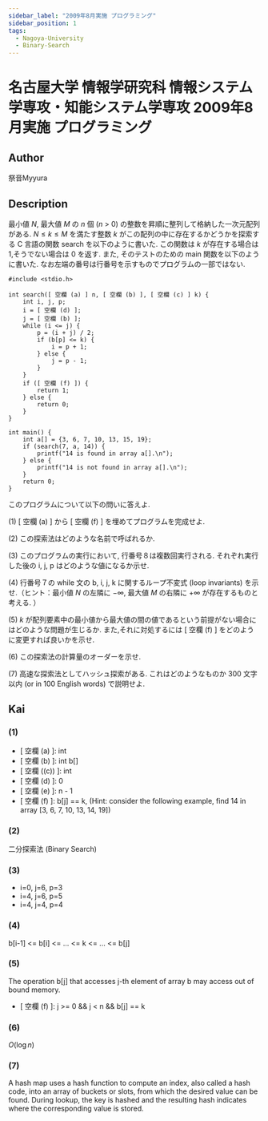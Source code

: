 ```yaml
---
sidebar_label: "2009年8月実施 プログラミング"
sidebar_position: 1
tags:
  - Nagoya-University
  - Binary-Search
---
```

# 名古屋大学 情報学研究科 情報システム学専攻・知能システム学専攻 2009年8月実施 プログラミング

## **Author**
祭音Myyura

## **Description**
最小値 $N$, 最大値 $M$ の $n$ 個 ($n$ > 0) の整数を昇順に整列して格納した一次元配列がある. 
$N \le k \le M$ を満たす整数 $k$ がこの配列の中に存在するかどうかを探索する C 言語の関数 search を以下のように書いた. 
この関数は $k$ が存在する場合は $1$,そうでない場合は $0$ を返す. 
また, そのテストのための main 関数を以下のように書いた. 
なお左端の番号は行番号を示すものでプログラムの一部ではない. 

```text
#include <stdio.h>

int search([ 空欄 (a) ] n, [ 空欄 (b) ], [ 空欄 (c) ] k) {
    int i, j, p;
    i = [ 空欄 (d) ];
    j = [ 空欄 (b) ];
    while (i <= j) {
        p = (i + j) / 2;
        if (b[p] <= k) {
            i = p + 1;
        } else {
            j = p - 1;
        }
    }
    if ([ 空欄 (f) ]) {
        return 1;
    } else {
        return 0;
    }
}

int main() {
    int a[] = {3, 6, 7, 10, 13, 15, 19};
    if (search(7, a, 14)) {
        printf("14 is found in array a[].\n");
    } else {
        printf("14 is not found in array a[].\n");
    }
    return 0;
}
```

このプログラムについて以下の問いに答えよ. 

(1) \[ 空欄 (a) \] から \[ 空欄 (f) \] を埋めてプログラムを完成せよ. 

(2) この探索法はどのような名前で呼ばれるか. 

(3) このプログラムの実行において, 行番号８は複数回実行される. それぞれ実行した後の i, j, p はどのような値になるか示せ. 

(4) 行番号７の while 文の b, i, j, k に関するループ不変式 (loop invariants) を示せ.（ヒント：最小値 $N$ の左隣に $-\infty$, 最大値 $M$ の右隣に $+\infty$ が存在するものと考える. ） 

(5) $k$ が配列要素中の最小値から最大値の間の値であるという前提がない場合にはどのような問題が生じるか. また,それに対処するには \[ 空欄 (f) \] をどのように変更すれば良いかを示せ. 

(6) この探索法の計算量のオーダーを示せ. 

(7) 高速な探索法としてハッシュ探索がある. これはどのようなものか 300 文字以内 (or in 100 English words) で説明せよ. 

## **Kai**
### (1)
- \[ 空欄 (a) \]: int
- \[ 空欄 (b) \]: int b\[\]
- \[ 空欄 (\(c\)) \]: int
- \[ 空欄 (d) \]: 0
- \[ 空欄 (e) \]: n - 1
- \[ 空欄 (f) \]: b\[j\] == k, (Hint: consider the following example, find 14 in array \[3, 6, 7, 10, 13, 14, 19\])

### (2)
二分探索法 (Binary Search)

### (3)
- i=0, j=6, p=3
- i=4, j=6, p=5
- i=4, j=4, p=4

### (4)
b\[i-1\] <= b\[i\] <= ... <= k <= ... <= b\[j\]

### (5)
The operation b\[j\] that accesses j-th element of array b may access out of bound memory.

- \[ 空欄 (f) \]: j >= 0 && j < n && b[j] == k

### (6)
$O(\log n)$

### (7)
A hash map uses a hash function to compute an index, also called a hash code, into an array of buckets or slots, from which the desired value can be found.
During lookup, the key is hashed and the resulting hash indicates where the corresponding value is stored.